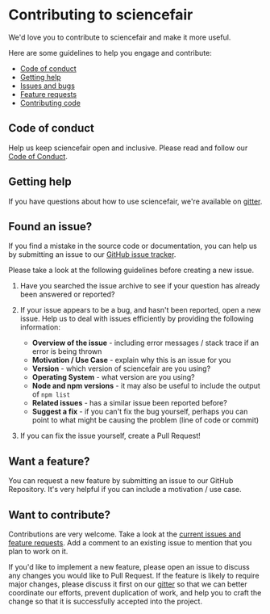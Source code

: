 # Contributing to sciencefair

We'd love you to contribute to sciencefair and make it more useful.

Here are some guidelines to help you engage and contribute:

   * [Code of conduct](#conduct)
   * [Getting help](#help)
   * [Issues and bugs](#issue)
   * [Feature requests](#feature)
   * [Contributing code](#contribute)

## <a name = "conduct"/>Code of conduct

Help us keep sciencefair open and inclusive. Please read and follow our [Code of Conduct](COC.md).

## <a name = "help"/>Getting help

If you have questions about how to use sciencefair, we're available on [gitter](https://gitter.im/codeforscience/community).

## <a name = "issue"/>Found an issue?

If you find a mistake in the source code or documentation, you can help us by submitting an issue to our [GitHub issue tracker](https://github.com/codeforscience/sciencefair/issues).

Please take a look at the following guidelines before creating a new issue.

1. Have you searched the issue archive to see if your question has already been answered or reported?

2. If your issue appears to be a bug, and hasn't been reported, open a new issue. Help us to deal with issues efficiently by providing the following information:
   * __Overview of the issue__ - including error messages / stack trace if an error is being thrown
   * __Motivation / Use Case__ - explain why this is an issue for you
   * __Version__ - which version of sciencefair are you using?
   * __Operating System__ - what version are you using?
   * __Node and npm versions__ - it may also be useful to include the output of `npm list`
   * __Related issues__ - has a similar issue been reported before?
   * __Suggest a fix__ - if you can't fix the bug yourself, perhaps you can point to what might be causing the problem (line of code or commit)

3. If you can fix the issue yourself, create a Pull Request!

## <a name = "feature"/>Want a feature?

You can request a new feature by submitting an issue to our GitHub Repository. It's very helpful if you can include a motivation / use case.

## <a name = "contribute"/>Want to contribute?

Contributions are very welcome. Take a look at the [current issues and feature requests](https://github.com/codeforscience/sciencefair/issues). Add a comment to an existing issue to mention that you plan to work on it.

If you'd like to implement a new feature, please open an issue to discuss any changes you would like to Pull Request. If the feature is likely to require major changes, please discuss it first on our [gitter](https://gitter.im/codeforscience/community) so that we can better coordinate our efforts, prevent duplication of work, and help you to craft the change so that it is successfully accepted into the project.
